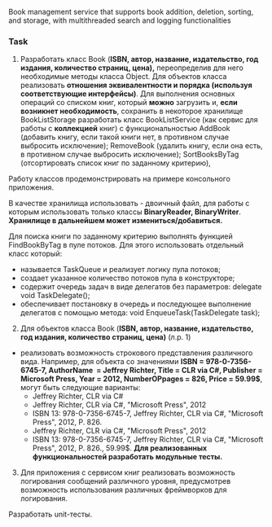 Book management service that supports book addition, deletion, sorting, and storage, with multithreaded search and logging functionalities

### Task
1. Разработать класс Book (**ISBN, автор, название, издательство, год издания, количество страниц, цена),** переопределив для него необходимые методы класса Object. Для объектов класса реализовать **отношения эквивалентности и порядка (используя соответствующие интерфейсы)**. Для выполнения основных операций со списком книг, который **можно** загрузить и, **если возникнет необходимость**, сохранить в некоторое хранилище BookListStorage разработать класс BookListService (как сервис для работы с **коллекцией** книг) с функциональностью AddBook (добавить книгу, если такой книги нет, в противном случае выбросить исключение); RemoveBook (удалить книгу, если она есть, в противном случае выбросить исключение); SortBooksByTag (отсортировать список книг по заданному критерию),

Работу классов продемонстрировать на примере консольного приложения.

В качестве хранилища использовать - двоичный файл, для работы с которым использовать только классы **BinaryReader, BinaryWriter**. **Хранилище в дальнейшем может измениться/добавиться.**

Для поиска книги по заданному критерию выполнять функцией FindBookByTag в пуле потоков. Для этого использовать отдельный класс который:

- называется TaskQueue и реализует логику пула потоков;
- создает указанное количество потоков пула в конструкторе;
- содержит очередь задач в виде делегатов без параметров:
	delegate void TaskDelegate();
- обеспечивает постановку в очередь и последующее выполнение делегатов с помощью метода: 
	void EnqueueTask(TaskDelegate task);

2. Для объектов класса Book (**ISBN, автор, название, издательство, год издания, количество страниц, цена)** (л.р. 1)

- реализовать возможность строкового представления различного вида. Например, для объекта со значениями **ISBN = 978-0-7356-6745-7, AuthorName  = Jeffrey Richter, Title = CLR via C#, Publisher = Microsoft Press, Year = 2012, NumberOPpages = 826, Price = 59.99$**, могут быть следующие варианты:
	- Jeffrey Richter, CLR via C#
	- Jeffrey Richter, CLR via C#, "Microsoft Press", 2012
	- ISBN 13: 978-0-7356-6745-7, Jeffrey Richter, CLR via C#, "Microsoft Press", 2012, P. 826.
	- Jeffrey Richter, CLR via C#, "Microsoft Press", 2012
	- ISBN 13: 978-0-7356-6745-7, Jeffrey Richter, CLR via C#, "Microsoft Press", 2012, P. 826., 59.99$.
**Для реализованных функциональностей разработать модульные тесты.**

3. Для приложения с сервисом книг реализовать возможность логирования сообщений различного уровня, предусмотрев возможность использования различных фреймворков для логирования.

Разработать unit-тесты.